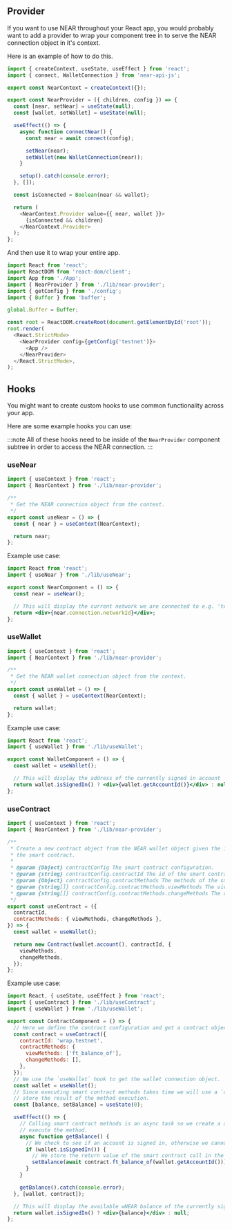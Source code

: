 ## Provider

If you want to use NEAR throughout your React app, you would probably want to add a provider
to wrap your component tree in to serve the NEAR connection object in it's context.

Here is an example of how to do this.

```js title="src/lib/near-provider.js"
import { createContext, useState, useEffect } from 'react';
import { connect, WalletConnection } from 'near-api-js';

export const NearContext = createContext({});

export const NearProvider = ({ children, config }) => {
  const [near, setNear] = useState(null);
  const [wallet, setWallet] = useState(null);

  useEffect(() => {
    async function connectNear() {
      const near = await connect(config);

      setNear(near);
      setWallet(new WalletConnection(near));
    }

    setup().catch(console.error);
  }, []);

  const isConnected = Boolean(near && wallet);

  return (
    <NearContext.Provider value={{ near, wallet }}>
      {isConnected && children}
    </NearContext.Provider>
  );
};
```

And then use it to wrap your entire app.

```js title="src/index.js"
import React from 'react';
import ReactDOM from 'react-dom/client';
import App from './App';
import { NearProvider } from './lib/near-provider';
import { getConfig } from './config';
import { Buffer } from 'buffer';

global.Buffer = Buffer;

const root = ReactDOM.createRoot(document.getElementById('root'));
root.render(
  <React.StrictMode>
    <NearProvider config={getConfig('testnet')}>
      <App />
    </NearProvider>
  </React.StrictMode>,
);
```

## Hooks

You might want to create custom hooks to use common functionality across your app.

Here are some example hooks you can use:

:::note
All of these hooks need to be inside of the `NearProvider` component subtree in order to access the NEAR connection.
:::

### useNear

```js title="src/lib/useNear.js"
import { useContext } from 'react';
import { NearContext } from './lib/near-provider';

/**
 * Get the NEAR connection object from the context.
 */
export const useNear = () => {
  const { near } = useContext(NearContext);

  return near;
};
```

Example use case:

```jsx title="src/NearComponent.jsx"
import React from 'react';
import { useNear } from './lib/useNear';

export const NearComponent = () => {
  const near = useNear();

  // This will display the current network we are connected to e.g. 'testnet' or 'mainnet'
  return <div>{near.connection.networkId}</div>;
};
```

### useWallet

```js title="src/lib/useWallet.js"
import { useContext } from 'react';
import { NearContext } from './lib/near-provider';

/**
 * Get the NEAR wallet connection object from the context.
 */
export const useWallet = () => {
  const { wallet } = useContext(NearContext);

  return wallet;
};
```

Example use case:

```jsx title="src/WalletComponent.jsx"
import React from 'react';
import { useWallet } from './lib/useWallet';

export const WalletComponent = () => {
  const wallet = useWallet();

  // This will display the address of the currently signed in account
  return wallet.isSignedIn() ? <div>{wallet.getAccountId()}</div> : null;
};
```

### useContract

```js title="src/lib/useContract.js"
import { useContext } from 'react';
import { NearContext } from './lib/near-provider';

/**
 * Create a new contract object from the NEAR wallet object given the id and methods of
 * the smart contract.
 *
 * @param {Object} contractConfig The smart contract configuration.
 * @param {string} contractConfig.contractId The id of the smart contract.
 * @param {Object} contractConfig.contractMethods The methods of the smart contract.
 * @param {string[]} contractConfig.contractMethods.viewMethods The view methods of the smart contract.
 * @param {string[]} contractConfig.contractMethods.changeMethods The change methods of the smart contract.
 */
export const useContract = ({
  contractId,
  contractMethods: { viewMethods, changeMethods },
}) => {
  const wallet = useWallet();

  return new Contract(wallet.account(), contractId, {
    viewMethods,
    changeMethods,
  });
};
```

Example use case:

```jsx title="src/ContractComponent.jsx"
import React, { useState, useEffect } from 'react';
import { useContract } from './lib/useContract';
import { useWallet } from './lib/useWallet';

export const ContractComponent = () => {
  // Here we define the contract configuration and get a contract object.
  const contract = useContract({
    contractId: 'wrap.testnet',
    contractMethods: {
      viewMethods: ['ft_balance_of'],
      changeMethods: [],
    },
  });
  // We use the `useWallet` hook to get the wallet connection object.
  const wallet = useWallet();
  // Since executing smart contract methods takes time we will use a `useState` hook to
  // store the result of the method execution.
  const [balance, setBalance] = useState(0);

  useEffect(() => {
    // Calling smart contract methods is an async task so we create a async function to
    // execute the method.
    async function getBalance() {
      // We check to see if an account is signed in, otherwise we cannot get a balance of an unknown account.
      if (wallet.isSignedIn()) {
        // We store the return value of the smart contract call in the `balance` variable.
        setBalance(await contract.ft_balance_of(wallet.getAccountId()));
      }
    }

    getBalance().catch(console.error);
  }, [wallet, contract]);

  // This will display the available wNEAR balance of the currently signed in account
  return wallet.isSignedIn() ? <div>{balance}</div> : null;
};
```
